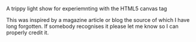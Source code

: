 A trippy light show for experiemnting with the HTML5 canvas tag

This was inspired by a magazine article or blog the source of which I have long forgotten. If somebody recognises it please let me know so I can properly credit it.
